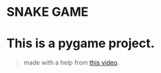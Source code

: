 # SNAKE GAME
# This is a pygame project.
> made with a help from [this video](https://youtu.be/H4TXHI9BRCQ).
